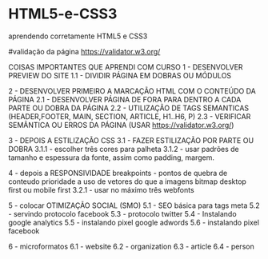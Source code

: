 # HTML5-e-CSS3
aprendendo corretamente HTML5 e CSS3

#validação da página
https://validator.w3.org/

COISAS IMPORTANTES QUE APRENDI COM CURSO
1 - DESENVOLVER PREVIEW DO SITE
    1.1 - DIVIDIR PÁGINA EM DOBRAS OU MÓDULOS

2 - DESENVOLVER PRIMEIRO A MARCAÇÃO HTML COM O CONTEÚDO DA PÁGINA 
    2.1 - DESENVOLVER PÁGINA DE FORA PARA DENTRO A CADA PARTE OU DOBRA DA PÁGINA
    2.2 - UTILIZAÇÃO DE TAGS SEMANTICAS (HEADER,FOOTER, MAIN, SECTION, ARTICLE, H1..H6, P)
    2.3 - VERIFICAR SEMÃNTICA OU ERROS DA PÁGINA (USAR https://validator.w3.org/)

3 - DEPOIS A ESTILIZAÇÃO CSS
    3.1 - FAZER ESTILIZAÇÃO POR PARTE OU DOBRA
        3.1.1 - escolher três cores para palheta
        3.1.2 - usar padrões de tamanho e espessura da fonte, assim como padding, margem.

4 - depois a RESPONSIVIDADE
        breakpoints - pontos de quebra de conteudo
        prioridade a uso de vetores do que a imagens bitmap
        desktop first ou mobile first
        3.2.1 - usar no máximo três webfonts

5 - colocar OTIMIZAÇÃO SOCIAL (SMO)
    5.1 - SEO básica para tags meta
    5.2 - servindo protocolo facebook
    5.3 - protocolo twitter
    5.4 - Instalando google analytics
    5.5 - instalando pixel google adwords
    5.6 - instalando pixel facebook

6 - microformatos
 6.1 - website
 6.2 - organization
 6.3 - article
 6.4 - person

    
